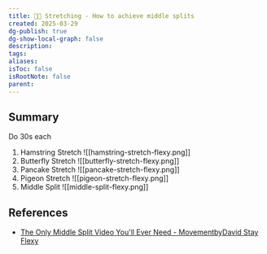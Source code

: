 ```yaml
---
title: 🏋🏿 Stretching - How to achieve middle splits
created: 2025-03-29
dg-publish: true
dg-show-local-graph: false
description: 
tags: 
aliases: 
isToc: false
isRootNote: false
parent:
---
```

## Summary
Do 30s each
1. Hamstring Stretch
![[hamstring-stretch-flexy.png]]
2. Butterfly Stretch
![[butterfly-stretch-flexy.png]]
3. Pancake Stretch
![[pancake-stretch-flexy.png]]
4. Pigeon Stretch
![[pigeon-stretch-flexy.png]]
5. Middle Split
![[middle-split-flexy.png]]

## References
* [The Only Middle Split Video You'll Ever Need - MovementbyDavid Stay Flexy](https://www.youtube.com/watch?v=hsNvqUmCAAo&list=WL&index=3) 
